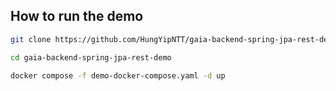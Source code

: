 ## How to run the demo
```bash
git clone https://github.com/HungYipNTT/gaia-backend-spring-jpa-rest-demo.git

cd gaia-backend-spring-jpa-rest-demo

docker compose -f demo-docker-compose.yaml -d up
```